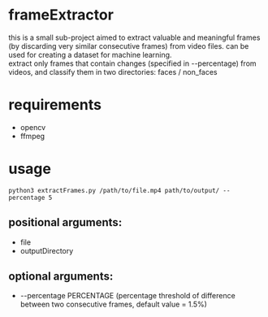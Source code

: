 # frameExtractor
this is a small sub-project aimed to extract valuable and meaningful frames (by discarding very similar consecutive frames) from video files.
can be used for creating a dataset for machine learning. </br>
extract only frames that contain changes (specified in --percentage) from videos, and classify them in two directories: faces / non_faces

# requirements
* opencv
* ffmpeg

# usage
`python3 extractFrames.py /path/to/file.mp4 path/to/output/ --percentage 5`

## positional arguments:
 * file
 * outputDirectory

## optional arguments:
 * --percentage PERCENTAGE (percentage threshold of difference between two
                           consecutive frames, default value = 1.5%)

